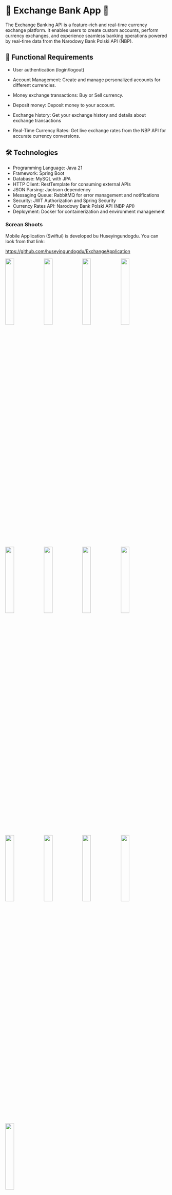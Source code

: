 ###


# 💸 Exchange Bank App 💸

The Exchange Banking API is a feature-rich and real-time currency exchange platform. It enables users to create custom accounts, perform currency exchanges, and experience seamless banking operations powered by real-time data from the Narodowy Bank Polski API (NBP).


## 🚀 Functional Requirements

- User authentication (login/logout)

- Account Management: Create and manage personalized accounts for different currencies.

- Money exchange transactions: Buy or Sell currency.

- Deposit money: Deposit money to your account.

- Exchange history: Get your exchange history and details about exchange transactions

- Real-Time Currency Rates: Get live exchange rates from the NBP API for accurate currency conversions.

## 🛠️ Technologies

- Programming Language: Java 21
- Framework: Spring Boot
- Database: MySQL with JPA
- HTTP Client: RestTemplate for consuming external APIs
- JSON Parsing: Jackson dependency
- Messaging Queue: RabbitMQ for error management and notifications
- Security: JWT Authorization and Spring Security
- Currency Rates API: Narodowy Bank Polski API (NBP API)
- Deployment: Docker for containerization and environment management

### Screan Shoots

Mobile Application (Swiftui) is developed bu Huseyingundogdu. You can look from that link:

https://github.com/huseyingundogdu/ExchangeApplication

<img src="https://raw.githubusercontent.com/CANWIA00/exchangeBankAPI/master/images/login.png" width="23%"></img> 
<img src="https://raw.githubusercontent.com/CANWIA00/exchangeBankAPI/master/images/register.png" width="23%"></img> 
<img src="https://raw.githubusercontent.com/CANWIA00/exchangeBankAPI/master/images/home1.png" width="23%"></img> 
<img src="https://raw.githubusercontent.com/CANWIA00/exchangeBankAPI/master/images/home 2.png" width="23%"></img> 
<img src="https://raw.githubusercontent.com/CANWIA00/exchangeBankAPI/master/images/create.png" width="23%"></img> 
<img src="https://raw.githubusercontent.com/CANWIA00/exchangeBankAPI/master/images/create2.png" width="23%"></img> 
<img src="https://raw.githubusercontent.com/CANWIA00/exchangeBankAPI/master/images/create3.png" width="23%"></img> 
<img src="https://raw.githubusercontent.com/CANWIA00/exchangeBankAPI/master/images/account detail.png" width="23%"></img> 
<img src="https://raw.githubusercontent.com/CANWIA00/exchangeBankAPI/master/images/buy.png" width="23%"></img> 
<img src="https://raw.githubusercontent.com/CANWIA00/exchangeBankAPI/master/images/sell.png" width="23%"></img> 
<img src="https://raw.githubusercontent.com/CANWIA00/exchangeBankAPI/master/images/exchange detail.png" width="23%"></img> 
<img src="https://raw.githubusercontent.com/CANWIA00/exchangeBankAPI/master/images/history1.png" width="23%"></img> 
<img src="https://raw.githubusercontent.com/CANWIA00/exchangeBankAPI/master/images/history2.png" width="23%"></img> 


###


### Clone the Exchange Bank API repository
- git clone https://github.com/CANWIA00/exchangeBankAPI.git

### Navigate into the project directory
- cd exchangeBankAPI

### Run the file using Docker
- docker-compose up --build

### Swagger and full documentation
- http://localhost:8080/swagger-ui/index.html#/

### Endpoints
- Base url: http://localhost:8080/v1/
- All the endponints got secured with jwt token except Login and Register endpoints. So need to send also jwt token all the time via header.

###

#### Authentication Controller

| Request Type | Path     | Description                |
| :-------- | :------- | :------------------------- |
| `POST` | `/auth/register` | To register to app  |
| `POST` | `/exchange/login` | To login to app |

#### User Controller

| Request Type | Path     | Description                |
| :-------- | :------- | :------------------------- |
| `GET` | `/user` | Get user details  |

#### Account Controller

| Request Type | Path     | Description                |
| :-------- | :------- | :------------------------- |
| `POST` | `/acount/pln` | To create pln account when you register to app first |
| `POST` | `/account` | Create an account with foreign currency |
| `GET` | `/account/{id}` | Get account using by id |
| `GET` | `/account/user` | Get all accounts using by user id via jwt token|
| `DELETE` | `/account/{id}` | Delete account using by account id |
| `PATCH` | `/account/{id}` | Add money to account using by account id |


#### Exchange Controller

| Request Type | Path     | Description                |
| :-------- | :------- | :------------------------- |
| `GET` | `/exchange` | Get all exchanges using by user id via jwt token [History]|
| `POST` | `/exchange` | Make an exchange between two diferent account |
| `GET` | `/exchange/{id}` | Get exchange details using by id |
| `GET` | `/exchange/account/{id}` | Get all exchange details using by account id [History]|

#### Currency Controller

<h6>All currency rates are up to date. // https://api.nbp.pl/</h6>

| Request Type | Path     | Description                |
| :-------- | :------- | :------------------------- |
| `GET` | `/currency/table` | Get all currency rates|
| `GET` | `/currency/table/period/{id}` | Get currency rates for 1 month |
| `GET` | `/currency/id/{id}` | Get currency using by id|

###

<h4>Launch the API on your device and navigate to the Swagger documentation endpoint to explore the available requests and responses.</h4>

 http://localhost:8080/swagger-ui/index.html#/


###

<h1 align="left"> Development </h1>

###

<h4 align="center"> Database Object Diagram:</h4>

###

![Database Schema](https://raw.githubusercontent.com/CANWIA00/exchangeBankAPI/master/DB.png)

###

<h3 align="center">Business Logic </h3>

###

<h4 align="center">Class Diagram: </h4>

###

![Exchange Operation Class Diagram](https://raw.githubusercontent.com/CANWIA00/exchangeBankAPI/master/class.png)

###

<h4 align="center"> Class Diagram / RabbitMQ Process Logic:</h4>

###


![RabbitMQ Queue Logic](https://raw.githubusercontent.com/CANWIA00/exchangeBankAPI/master/class2.png)


